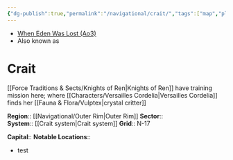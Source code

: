 ```yaml
---
{"dg-publish":true,"permalink":"/navigational/crait/","tags":["map","planet","unfinished"]}
---
```


- [When Eden Was Lost (Ao3)](https://archiveofourown.org/works/19334440/chapters/45992584)
- Also known as 
# Crait
[[Force Traditions & Sects/Knights of Ren\|Knights of Ren]] have training mission here; where [[Characters/Versailles Cordelia\|Versailles Cordelia]] finds her [[Fauna & Flora/Vulptex\|crystal critter]]

**Region**::  [[Navigational/Outer Rim\|Outer Rim]]
**Sector**::  
**System**::  [[Crait system\|Crait system]]
**Grid**::  N-17

**Capital**::
**Notable Locations**::
- test
